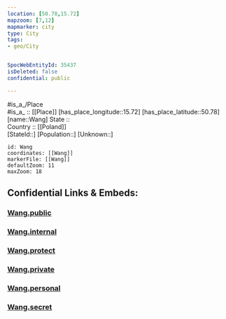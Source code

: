 ```yaml
---
location: [50.78,15.72] 
mapzoom: [7,12] 
mapmarker: city 
type: City
tags:
- geo/City


SpocWebEntityId: 35437
isDeleted: false
confidential: public

---
```

#is_a_/Place  
#is_a_ :: [[Place]] 
[has_place_longitude::15.72] 
[has_place_latitude::50.78] 
[name::Wang] 
State ::  
Country :: [[Poland]]  
[StateId::] 
[Population::] 
[Unknown::] 


```leaflet
id: Wang
coordinates: [[Wang]] 
markerFile: [[Wang]] 
defaultZoom: 11 
maxZoom: 18
```


## Confidential Links & Embeds: 

### [Wang.public](/_public/\Earth\Continent\Europe\Europe~East\Poland\Provinces~Poland\Lower_Silesian\CityWang.public.md) 

### [Wang.internal](/_internal/\Earth\Continent\Europe\Europe~East\Poland\Provinces~Poland\Lower_Silesian\CityWang.internal.md) 

### [Wang.protect](/_protect/\Earth\Continent\Europe\Europe~East\Poland\Provinces~Poland\Lower_Silesian\CityWang.protect.md) 

### [Wang.private](/_private/\Earth\Continent\Europe\Europe~East\Poland\Provinces~Poland\Lower_Silesian\CityWang.private.md) 

### [Wang.personal](/_personal/\Earth\Continent\Europe\Europe~East\Poland\Provinces~Poland\Lower_Silesian\CityWang.personal.md) 

### [Wang.secret](/_secret/\Earth\Continent\Europe\Europe~East\Poland\Provinces~Poland\Lower_Silesian\CityWang.secret.md)

